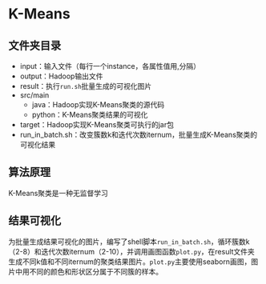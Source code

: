# K-Means
## 文件夹目录
* input：输入文件（每行一个instance，各属性值用,分隔）
* output：Hadoop输出文件
* result：执行`run.sh`批量生成的可视化图片
* src/main
    * java：Hadoop实现K-Means聚类的源代码
    * python：K-Means聚类结果的可视化
* target：Hadoop实现K-Means聚类可执行的jar包
* run_in_batch.sh：改变簇数k和迭代次数iternum，批量生成K-Means聚类的可视化结果

## 算法原理
K-Means聚类是一种无监督学习

## 结果可视化
为批量生成结果可视化的图片，编写了shell脚本`run_in_batch.sh`，循环簇数k（2-8）和迭代次数iternum（2-10），并调用画图函数`plot.py`，在result文件夹生成不同k值和不同iternum的聚类结果图片。`plot.py`主要使用seaborn画图，图片中用不同的颜色和形状区分属于不同簇的样本。
